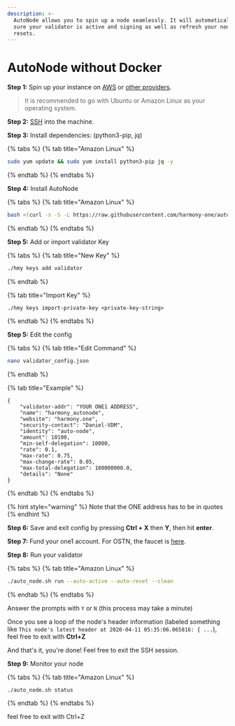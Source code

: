 ```yaml
---
description: >-
  AutoNode allows you to spin up a node seamlessly. It will automatically make
  sure your validator is active and signing as well as refresh your node on hard
  resets.
---
```


# AutoNode without Docker

**Step 1:** Spin up your instance on [AWS](first-time-setup/cloud-guides/aws.md) or [other providers](https://docs.harmony.one/home/validators/first-time-setup/cloud-guides).

> It is recommended to go with Ubuntu or Amazon Linux as your operating system.

**Step 2:** [SSH](https://docs.harmony.one/home/validators/first-time-setup/cloud-guides/aws#step-2-connecting-to-your-aws-instance) into the machine.

**Step 3:** Install dependencies: \(python3-pip, jq\)

{% tabs %}
{% tab title="Amazon Linux" %}
```bash
sudo yum update && sudo yum install python3-pip jq -y
```
{% endtab %}
{% endtabs %}

**Step 4:** Install AutoNode

{% tabs %}
{% tab title="Amazon Linux" %}
```bash
bash <(curl -s -S -L https://raw.githubusercontent.com/harmony-one/auto-node/migrate_off_docker/scripts/install.sh)
```
{% endtab %}
{% endtabs %}

**Step 5:** Add or import validator Key

{% tabs %}
{% tab title="New Key" %}
```bash
./hmy keys add validator
```
{% endtab %}

{% tab title="Import Key" %}
```
./hmy keys import-private-key <private-key-string>
```
{% endtab %}
{% endtabs %}

**Step 5:** Edit the config

{% tabs %}
{% tab title="Edit Command" %}
```bash
nano validator_config.json
```
{% endtab %}

{% tab title="Example" %}
```
{
    "validator-addr": "YOUR ONE1 ADDRESS",
    "name": "harmony_autonode",
    "website": "harmony.one",
    "security-contact": "Daniel-VDM",
    "identity": "auto-node",
    "amount": 10100,
    "min-self-delegation": 10000,
    "rate": 0.1,
    "max-rate": 0.75,
    "max-change-rate": 0.05,
    "max-total-delegation": 100000000.0,
    "details": "None"
}
```
{% endtab %}
{% endtabs %}

{% hint style="warning" %}
Note that the ONE address has to be in quotes
{% endhint %}

**Step 6:** Save and exit config by pressing **Ctrl + X** then **Y**, then hit **enter**.

**Step 7:** Fund your one1 account. For OSTN, the faucet is [here](https://faucet.os.hmny.io/).

**Step 8:** Run your validator

{% tabs %}
{% tab title="Amazon Linux" %}
```bash
./auto_node.sh run --auto-active --auto-reset --clean
```
{% endtab %}
{% endtabs %}

Answer the prompts with `Y` or `N` \(this process may take a minute\)

Once you see a loop of the node's header information \(labeled something like `This node's latest header at 2020-04-11 05:35:06.065816: { ...`\), feel free to exit with **Ctrl+Z**

And that's it, you're done! Feel free to exit the SSH session. 

**Step 9:** Monitor your node

{% tabs %}
{% tab title="Amazon Linux" %}
```bash
./auto_node.sh status
```
{% endtab %}
{% endtabs %}

feel free to exit with Ctrl+Z

